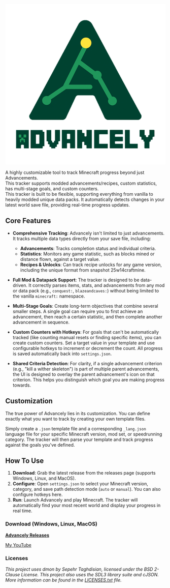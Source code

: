 ![Advancely Logo](/resources/gui/Advancely_Logo.png)

A highly customizable tool to track Minecraft progress beyond just Advancements. <br>
This tracker supports modded advancements/recipes, custom statistics, has multi-stage goals, and custom counters. <br>
This tracker is built to be flexible, supporting everything from vanilla to heavily modded unique data packs. It automatically detects changes in your latest world save file, providing real-time progress updates.

## Core Features

* **Comprehensive Tracking**: Advancely isn't limited to just advancements. It tracks multiple data types directly from your save file, including:

    * **Advancements**: Tracks completion status and individual criteria.
    * **Statistics**: Monitors any game statistic, such as blocks mined or distance flown, against a target value.
    * **Recipes & Unlocks**: Can track recipe unlocks for any game version, including the unique format from snapshot 25w14craftmine.

* **Full Mod & Datapack Support**: The tracker is designed to be data-driven. It correctly parses items, stats, and advancements from any mod or data pack (e.g., `conquest:`, `blazeandcaves:`) without being limited to the vanilla `minecraft:` namespace.

* **Multi-Stage Goals**: Create long-term objectives that combine several smaller steps. A single goal can require you to first achieve an advancement, then reach a certain statistic, and then complete another advancement in sequence.

* **Custom Counters with Hotkeys**: For goals that can't be automatically tracked (like counting manual resets or finding specific items), you can create custom counters. Set a target value in your template and use configurable hotkeys to increment or decrement the count. All progress is saved automatically back into `settings.json`.

* **Shared Criteria Detection**: For clarity, if a single advancement criterion (e.g., "kill a wither skeleton") is part of multiple parent advancements, the UI is designed to overlay the parent advancement's icon on that criterion. This helps you distinguish which goal you are making progress towards.

## Customization

The true power of Advancely lies in its customization. You can define exactly what you want to track by creating your own template files.

Simply create a `.json` template file and a corresponding `_lang.json` language file for your specific Minecraft version, mod set, or speedrunning category. The tracker will then parse your template and track progress against the goals you've defined.


## How To Use

1.  **Download**: Grab the latest release from the releases page (supports Windows, Linux, and MacOS).
2.  **Configure**: Open `settings.json` to select your Minecraft version, category, and save path detection mode (`auto` or `manual`). You can also configure hotkeys here.
3.  **Run**: Launch Advancely and play Minecraft. The tracker will automatically find your most recent world and display your progress in real time.


### Download (Windows, Linux, MacOS)

[**Advancely Releases**](https://github.com/LNXSeus/Advancely/releases)

[My YouTube](https://www.youtube.com/@lnxs?sub_confirmation=1)

### Licenses

*This project uses dmon by Sepehr Taghdisian, licensed under the BSD 2-Clause License.*
*This project also uses the SDL3 library suite and cJSON. More information can be found in the [LICENSES.txt](LICENSES.txt) file.*
